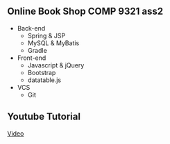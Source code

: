 ## Online Book Shop COMP 9321 ass2

* Back-end
	* Spring & JSP
	* MySQL & MyBatis
	* Gradle
* Front-end
	* Javascript & jQuery
	* Bootstrap
    * datatable.js
* VCS
	* Git

## Youtube Tutorial
 [Video](https://youtu.be/rmtQwha8PNg)

